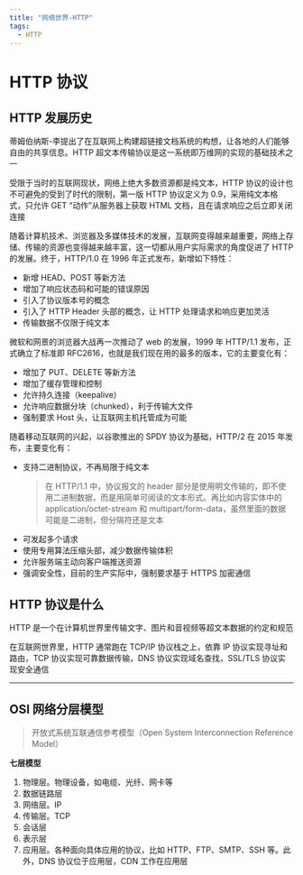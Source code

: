 ```yaml
---
title: "网络世界-HTTP"
tags:
  - HTTP
---
```


# HTTP 协议

## HTTP 发展历史

蒂姆伯纳斯-李提出了在互联网上构建超链接文档系统的构想，让各地的人们能够自由的共享信息。HTTP 超文本传输协议是这一系统即万维网的实现的基础技术之一

受限于当时的互联网现状，网络上绝大多数资源都是纯文本，HTTP 协议的设计也不可避免的受到了时代的限制，第一版 HTTP 协议定义为 0.9，采用纯文本格式，只允许 GET “动作”从服务器上获取 HTML 文档，且在请求响应之后立即关闭连接

随着计算机技术、浏览器及多媒体技术的发展，互联网变得越来越重要，网络上存储、传输的资源也变得越来越丰富，这一切都从用户实际需求的角度促进了 HTTP 的发展。终于，HTTP/1.0 在 1996 年正式发布，新增如下特性：

- 新增 HEAD、POST 等新方法
- 增加了响应状态码和可能的错误原因
- 引入了协议版本号的概念
- 引入了 HTTP Header 头部的概念，让 HTTP 处理请求和响应更加灵活
- 传输数据不仅限于纯文本

微软和网景的浏览器大战再一次推动了 web 的发展，1999 年 HTTP/1.1 发布，正式确立了标准即 RFC2616，也就是我们现在用的最多的版本，它的主要变化有：

- 增加了 PUT、DELETE 等新方法
- 增加了缓存管理和控制
- 允许持久连接（keepalive）
- 允许响应数据分块（chunked），利于传输大文件
- 强制要求 Host 头，让互联网主机托管成为可能

随着移动互联网的兴起，以谷歌推出的 SPDY 协议为基础，HTTP/2 在 2015 年发布，主要变化有：

- 支持二进制协议，不再局限于纯文本
  > 在 HTTP/1.1 中，协议报文的 header 部分是使用明文传输的，即不使用二进制数据，而是用简单可阅读的文本形式。再比如内容实体中的 application/octet-stream 和 multipart/form-data，虽然里面的数据可能是二进制，但分隔符还是文本
- 可发起多个请求
- 使用专用算法压缩头部，减少数据传输体积
- 允许服务端主动向客户端推送资源
- 强调安全性，目前的生产实际中，强制要求基于 HTTPS 加密通信

## HTTP 协议是什么

HTTP 是一个在计算机世界里传输文字、图片和音视频等超文本数据的约定和规范

在互联网世界里，HTTP 通常跑在 TCP/IP 协议栈之上，依靠 IP 协议实现寻址和路由，TCP 协议实现可靠数据传输，DNS 协议实现域名查找，SSL/TLS 协议实现安全通信

---

## OSI 网络分层模型

> 开放式系统互联通信参考模型（Open System Interconnection Reference Model）

**七层模型**

1. 物理层。物理设备，如电缆、光纤、网卡等
2. 数据链路层
3. 网络层。IP
4. 传输层。TCP
5. 会话层
6. 表示层
7. 应用层。各种面向具体应用的协议，比如 HTTP、FTP、SMTP、SSH 等。此外，DNS 协议位于应用层，CDN 工作在应用层
